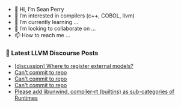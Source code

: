 - 👋 Hi, I’m Sean Perry
- 👀 I’m interested in compilers (c++, COBOL, llvm)
- 🌱 I’m currently learning ...
- 💞️ I’m looking to collaborate on ...
- 📫 How to reach me ...

<!---
s66perry/s66perry is a ✨ special ✨ repository because its `README.md` (this file) appears on your GitHub profile.
You can click the Preview link to take a look at your changes.
--->
### 📕 Latest LLVM Discourse Posts

<!-- DISCOURSE-LLVM:START -->
- [[discussion] Where to register external models?](https://discourse.llvm.org/t/discussion-where-to-register-external-models/6189/12)
- [Can&#39;t commit to repo](https://discourse.llvm.org/t/cant-commit-to-repo/59904/3)
- [Can&#39;t commit to repo](https://discourse.llvm.org/t/cant-commit-to-repo/59904/2)
- [Can&#39;t commit to repo](https://discourse.llvm.org/t/cant-commit-to-repo/59904/1)
- [Please add libunwind, compiler-rt &lpar;builtins&rpar; as sub-categories of Runtimes](https://discourse.llvm.org/t/please-add-libunwind-compiler-rt-builtins-as-sub-categories-of-runtimes/59902/3)
<!-- DISCOURSE-LLVM:END -->
